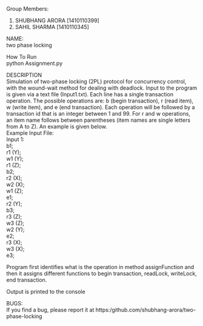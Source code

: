Group Members: <br>
1. SHUBHANG ARORA [1410110399] <br>
2. SAHIL SHARMA [1410110345]

NAME: <br>
two phase locking

How To Run <br>
python Assignment.py

DESCRIPTION <br>
Simulation of two-phase locking (2PL) protocol for concurrency control, with the wound-wait method for dealing with deadlock.
Input to the program is given via a text file (Input1.txt). Each line has a single transaction operation. The possible operations are: b (begin transaction), r (read item), w (write item), and e (end transaction). Each operation will be followed by a transaction id that is an integer between 1 and 99. For r and w operations, an item name follows between parentheses (item names are single letters from A to Z). An example is given below. <br>
Example Input File: <br>
Input 1: <br>
b1; <br>
r1 (Y); <br>
w1 (Y);<br>
r1 (Z); <br>
b2; <br>
r2 (X); <br>
w2 (X); <br>
w1 (Z); <br>
e1; <br>
r2 (Y); <br>
b3; <br>
r3 (Z); <br>
w3 (Z); <br>
w2 (Y); <br>
e2; <br>
r3 (X); <br>
w3 (X); <br>
e3; <br>

Program first identifies what is the operation in method assignFunction and then it assigns different functions to begin transaction, readLock, writeLock, end transaction. <br>

Output is printed to the console <br>


BUGS: <br>
 If      you     find     a     bug,     please     report     it     at
       https:/github.com/shubhang-arora/two-phase-locking


